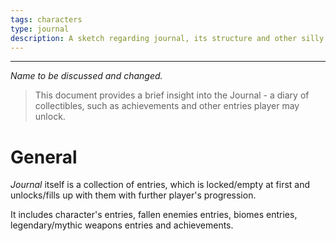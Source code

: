 ```yaml
---
tags: characters
type: journal
description: A sketch regarding journal, its structure and other silly things.
---
```


___
*Name to be discussed and changed.*

>This document provides a brief insight into the Journal - a diary of collectibles, such as achievements and other entries player may unlock.

# General

*Journal* itself is a collection of entries, which is locked/empty at first and unlocks/fills up with them with further player's progression. 

It includes character's entries, fallen enemies entries, biomes entries, legendary/mythic weapons entries and achievements.